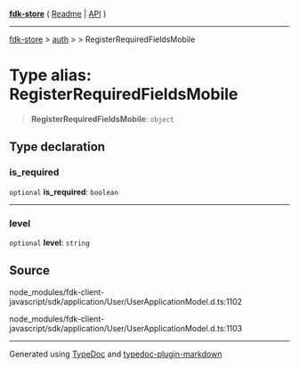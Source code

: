 [**fdk-store**](../../../README.md) ( [Readme](../../../README.md) \| [API](../../../API.md) )

---

[fdk-store](../../../API.md) > [auth](../../README.md) > [<internal>](../README.md) > RegisterRequiredFieldsMobile

# Type alias: RegisterRequiredFieldsMobile

> **RegisterRequiredFieldsMobile**: `object`

## Type declaration

### is_required

`optional` **is_required**: `boolean`

---

### level

`optional` **level**: `string`

## Source

node_modules/fdk-client-javascript/sdk/application/User/UserApplicationModel.d.ts:1102

node_modules/fdk-client-javascript/sdk/application/User/UserApplicationModel.d.ts:1103

---

Generated using [TypeDoc](https://typedoc.org/) and [typedoc-plugin-markdown](https://www.npmjs.com/package/typedoc-plugin-markdown)
